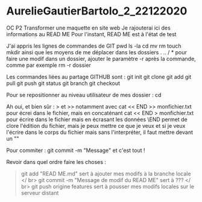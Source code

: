 # AurelieGautierBartolo_2_22122020
OC P2 Transformer une maquette en site web
Je rajouterai ici des informations au READ ME
Pour l'instant, READ ME est à l'état de test

J'ai appris les lignes de commandes de GIT
pwd
ls -la
cd
mv
rm
touch
mkdir
ainsi que les moyens de me déplacer dans les dossiers . .. / *
pour faire une modif dans un dossier, ajouter le paramètre -r après la commande, comme par exemple rm -r dossier

Les commandes liées au partage GITHUB sont :
git init
git clone
git add
git pull
git push
git status
git branch
git checkout

Pour se repositionner au niveau utilisateur de mes dossier : cd

Ah oui, et bien sûr :
\> et >>
notamment avec cat << END >> monfichier.txt pour écrei dans le fichier, mais en concaténant
cat << END > monfichier.txt pour écrire dans le fichier mais en écrasant les données
\END permet de clore l'édition du fichier, mais je peux mettre ce que je veux
et si je veux l'écrire dans le corps du fichier mais sans l'interpréter, il faut mettre devant un "\"

Pour commiter : git commit -m "Message" et c'est tout !

Revoir dans quel ordre faire les choses :
> git add "READ ME.md" sert à ajouter mes modifs à la branche locale </ br>
> git commit -m "Message de modif du READ ME" sert à ??? </ br>
> git push origine features sert à pousser mes modifs locales sur le serveur distant